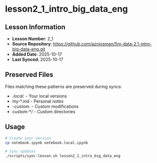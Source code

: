 # lesson2_1_intro_big_data_eng

## Lesson Information
- **Lesson Number**: 2_1
- **Source Repository**: https://github.com/azniosman/5m-data-2.1-intro-big-data-eng.git
- **Added Date**: 2025-10-17
- **Last Synced**: 2025-10-17

## Preserved Files
Files matching these patterns are preserved during syncs:
- *.local.* - Your local versions
- my-*.md - Personal notes
- *-custom.* - Custom modifications
- custom-*/ - Custom directories

## Usage
```bash
# Create your version
cp notebook.ipynb notebook.local.ipynb

# Sync updates
./scripts/sync-lesson.sh lesson2_1_intro_big_data_eng
```
